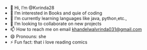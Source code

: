 - 👋 Hi, I’m @Kvrinda28
- 👀 I’m interested in Books and quie of coding
- 🌱 I’m currently learning languages like java, python,etc.,
- 💞️ I’m looking to collaborate on new projects
- 📫 How to reach me on email khandelwalvrinda031@gmail.com
- 😄 Pronouns: she
- ⚡ Fun fact: that i love reading comics

<!---
Kvrinda28/Kvrinda28 is a ✨ special ✨ repository because its `README.md` (this file) appears on your GitHub profile.
You can click the Preview link to take a look at your changes.
--->

